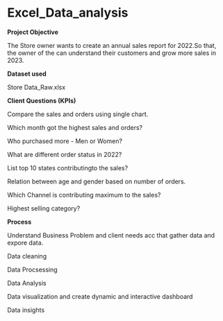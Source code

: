 # Excel_Data_analysis

**Project Objective**

The Store owner wants to create an annual sales report for 2022.So that, the owner of the can understand their customers and grow more sales in 2023.

**Dataset used**

Store Data_Raw.xlsx

**Client Questions (KPIs)**

Compare the sales and orders using single chart.

Which month got the highest sales and orders?

Who purchased more - Men or Women?

What are different order status in 2022?

List top 10 states contributingto the sales?

Relation between age and gender based on number of orders.

Which Channel is contributing maximum to the sales?

Highest selling category?

**Process**

Understand Business Problem and client needs acc that gather data and expore data.

Data cleaning

Data Procsessing

Data Analysis

Data visualization and create dynamic and interactive dashboard

Data insights






